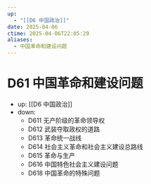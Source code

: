 ```yaml
---
up:
  - "[[D6 中国政治]]"
date: 2025-04-06
ctime: 2025-04-06T22:05:29
aliases:
  - 中国革命和建设问题
---
```


# D61 中国革命和建设问题

- up: [[D6 中国政治]]
- down:	
	- D611 无产阶级的革命领导权
	- D612 武装夺取政权的道路
	- D613 革命统一战线
	- D614 社会主义革命和社会主义建设总路线
	- D615 革命与生产
	- D616 中国特色社会主义建设问题
	- D618 中国革命的特殊问题
	
